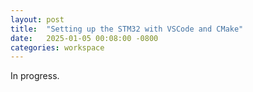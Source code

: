```yaml
---
layout: post
title:  "Setting up the STM32 with VSCode and CMake"
date:   2025-01-05 00:08:00 -0800
categories: workspace
---
```

In progress.
